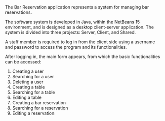 
The Bar Reservation application represents a system for managing bar reservations.

The software system is developed in Java, within the NetBeans 15 environment, and is designed as a desktop client-server application. The system is divided into three projects: Server, Client, and Shared.

A staff member is required to log in from the client side using a username and password to access the program and its functionalities.

After logging in, the main form appears, from which the basic functionalities can be accessed:

1. Creating a user
2. Searching for a user
3. Deleting a user
4. Creating a table
5. Searching for a table
6. Editing a table
7. Creating a bar reservation
8. Searching for a reservation
9. Editing a reservation
